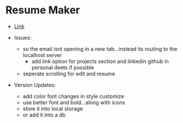 # Resume Maker

- [Link](https://resume-maker-41z.pages.dev/)
- Issues:
  - so the email isnt opening in a new tab...instead its routing to the localhost server
    - add link option for projects section and linkedin github in personal deets if possible
  - seperate scrolling for edit and resume
- Version Updates:

  - add color font changes in style customize
  - use better font and bold...along with icons
  - store it into local storage
  - or add it into a db

